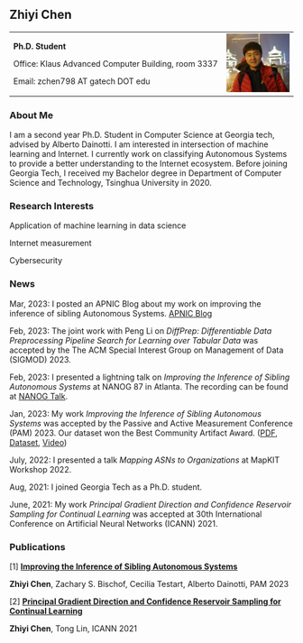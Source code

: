 ## Zhiyi Chen

<table border="0" frame=void>
  <tr>
    <td width="75%">
      <p><b>Ph.D. Student</b></p>
      <p>Office: Klaus Advanced Computer Building, room 3337</p>
      <p>Email: zchen798 AT gatech DOT edu</p>
    </td>
    <td width="25%">
      <img src="./image.jpg" width="100%">
    </td>
  </tr>
</table>

### About Me

I am a second year Ph.D. Student in Computer Science at Georgia tech, advised by Alberto Dainotti. I am interested in intersection of machine learning and Internet. I currently work on classifying Autonomous Systems to provide a better understanding to the Internet ecosystem. Before joining Georgia Tech, I received my Bachelor degree in Department of Computer Science and Technology, Tsinghua University in 2020.

### Research Interests

Application of machine learning in data science

Internet measurement

Cybersecurity

### News

Mar, 2023: I posted an APNIC Blog about my work on improving the inference of sibling Autonomous Systems. [APNIC Blog](https://blog.apnic.net/2023/03/21/improving-the-inference-of-sibling-autonomous-systems/)

Feb, 2023: The joint work with Peng Li on *DiffPrep: Differentiable Data Preprocessing Pipeline Search for Learning over Tabular Data* was accepted by the The ACM Special Interest Group on Management of Data (SIGMOD) 2023.

Feb, 2023: I presented a lightning talk on *Improving the Inference of Sibling Autonomous Systems* at NANOG 87 in Atlanta. The recording can be found at [NANOG Talk](https://youtu.be/AK9PpC8FX9E).

Jan, 2023: My work *Improving the Inference of Sibling Autonomous Systems* was accepted by the Passive and Active Measurement Conference (PAM) 2023. Our dataset won the Best Community Artifact Award.
([PDF](https://github.com/zhiyichenGT/zhiyichenGT.github.io/blob/gh-pages/Improving%20the%20Inference%20of%20Sibling%20Autonomous%20Systems%20(Accepted%20Manuscript).pdf), [Dataset](https://github.com/InetIntel/Improving-Inference-of-Sibling-ASes), [Video](https://www.youtube.com/watch?v=CcgUmsEB3xc)) 
<!-- (This version of the contribution has been accepted for publication, after peer review (when applicable) but is not the Version of Record and does not reflect post-acceptance improvements, or any corrections. The Version of Record is available online at: [Paper](https://link.springer.com/chapter/10.1007/978-3-031-28486-1_15).) -->


July, 2022: I presented a talk *Mapping ASNs to Organizations* at MapKIT Workshop 2022.

Aug, 2021: I joined Georgia Tech as a Ph.D. student.

June, 2021: My work *Principal Gradient Direction and Confidence Reservoir Sampling for Continual Learning* was accepted at 30th International Conference on Artificial Neural Networks (ICANN) 2021.

### Publications

[1] [**Improving the Inference of Sibling Autonomous Systems**](https://link.springer.com/chapter/10.1007/978-3-031-28486-1_15)

**Zhiyi Chen**, Zachary S. Bischof, Cecilia Testart, Alberto Dainotti,  PAM 2023

[2] [**Principal Gradient Direction and Confidence Reservoir Sampling for Continual Learning**](http://link.springer.com/chapter/10.1007/978-3-030-86340-1_34)

**Zhiyi Chen**, Tong Lin,  ICANN 2021
